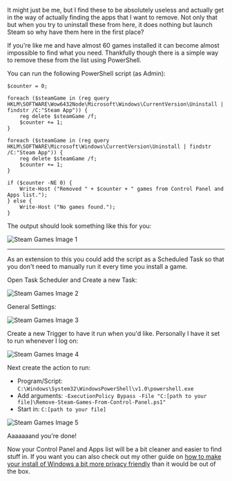 It might just be me, but I find these to be absolutely useless and actually get in the way of actually finding the apps that I want to remove. 
Not only that but when you try to uninstall these from here, it does nothing but launch Steam so why have them here in the first place?

If you're like me and have almost 60 games installed it can become almost impossible to find what you need.
Thankfully though there is a simple way to remove these from the list using PowerShell.

You can run the following PowerShell script (as Admin):

<pre><code class="language-powershell">$counter = 0;

foreach ($steamGame in (reg query HKLM\SOFTWARE\Wow6432Node\Microsoft\Windows\CurrentVersion\Uninstall | findstr /C:"Steam App")) {
    reg delete $steamGame /f;
    $counter += 1;
}

foreach ($steamGame in (reg query HKLM\SOFTWARE\Microsoft\Windows\CurrentVersion\Uninstall | findstr /C:"Steam App")) {
    reg delete $steamGame /f;
    $counter += 1;
}

if ($counter -NE 0) {
    Write-Host ("Removed " + $counter + " games from Control Panel and Apps list.");
} else {
    Write-Host ("No games found.");
}
</code></pre>

The output should look something like this for you:

![Steam Games Image 1](/images/blog/2021-03-05-remove-steam-games-from-control-panel/SteamGames1.png "Steam Games Image 1")

<hr />

As an extension to this you could add the script as a Scheduled Task so that you don't need to manually run it every time you install a game. 

Open Task Scheduler and Create a new Task:

![Steam Games Image 2](/images/blog/2021-03-05-remove-steam-games-from-control-panel/SteamGames2.png "Steam Games Image 2")

General Settings:

![Steam Games Image 3](/images/blog/2021-03-05-remove-steam-games-from-control-panel/SteamGames3.png "Steam Games Image 3")

Create a new Trigger to have it run when you'd like. Personally I have it set to run whenever I log on:

![Steam Games Image 4](/images/blog/2021-03-05-remove-steam-games-from-control-panel/SteamGames4.png "Steam Games Image 4")

Next create the action to run:

- Program/Script: <code>C:\Windows\System32\WindowsPowerShell\v1.0\powershell.exe</code>
- Add arguments: <code>-ExecutionPolicy Bypass -File "C:\[path to your file]\Remove-Steam-Games-From-Control-Panel.ps1"</code>
- Start in: <code>C:\[path to your file]</code>

![Steam Games Image 5](/images/blog/2021-03-05-remove-steam-games-from-control-panel/SteamGames5.png "Steam Games Image 5")

Aaaaaaand you're done!

Now your Control Panel and Apps list will be a bit cleaner and easier to find stuff in. 
If you want you can also check out my other guide on [how to make your install of Windows a bit more privacy friendly](/blog/2019-03-14-privacy-and-windows-10) than it would be out of the box.